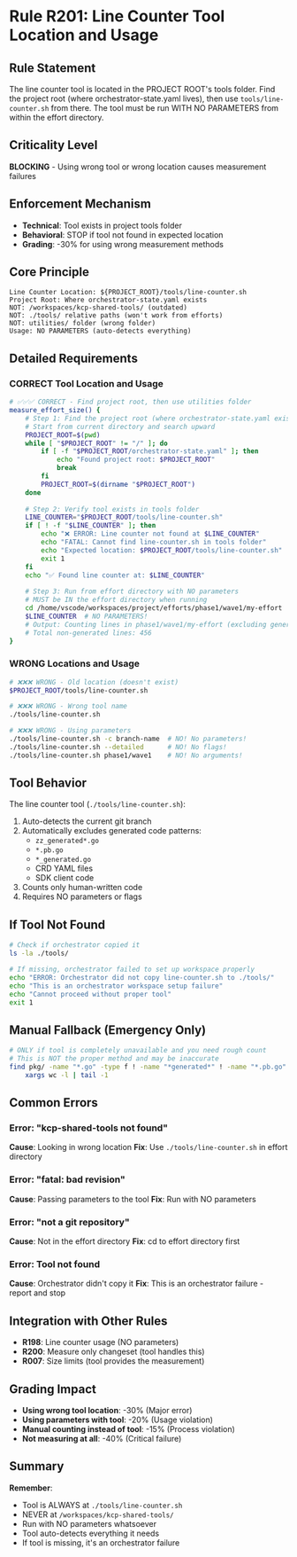 # Rule R201: Line Counter Tool Location and Usage

## Rule Statement
The line counter tool is located in the PROJECT ROOT's tools folder. Find the project root (where orchestrator-state.yaml lives), then use `tools/line-counter.sh` from there. The tool must be run WITH NO PARAMETERS from within the effort directory.

## Criticality Level
**BLOCKING** - Using wrong tool or wrong location causes measurement failures

## Enforcement Mechanism
- **Technical**: Tool exists in project tools folder
- **Behavioral**: STOP if tool not found in expected location
- **Grading**: -30% for using wrong measurement methods

## Core Principle

```
Line Counter Location: ${PROJECT_ROOT}/tools/line-counter.sh
Project Root: Where orchestrator-state.yaml exists
NOT: /workspaces/kcp-shared-tools/ (outdated)
NOT: ./tools/ relative paths (won't work from efforts)
NOT: utilities/ folder (wrong folder)
Usage: NO PARAMETERS (auto-detects everything)
```

## Detailed Requirements

### CORRECT Tool Location and Usage

```bash
# ✅✅✅ CORRECT - Find project root, then use utilities folder
measure_effort_size() {
    # Step 1: Find the project root (where orchestrator-state.yaml exists)
    # Start from current directory and search upward
    PROJECT_ROOT=$(pwd)
    while [ "$PROJECT_ROOT" != "/" ]; do
        if [ -f "$PROJECT_ROOT/orchestrator-state.yaml" ]; then
            echo "Found project root: $PROJECT_ROOT"
            break
        fi
        PROJECT_ROOT=$(dirname "$PROJECT_ROOT")
    done
    
    # Step 2: Verify tool exists in tools folder
    LINE_COUNTER="$PROJECT_ROOT/tools/line-counter.sh"
    if [ ! -f "$LINE_COUNTER" ]; then
        echo "❌ ERROR: Line counter not found at $LINE_COUNTER"
        echo "FATAL: Cannot find line-counter.sh in tools folder"
        echo "Expected location: $PROJECT_ROOT/tools/line-counter.sh"
        exit 1
    fi
    echo "✅ Found line counter at: $LINE_COUNTER"
    
    # Step 3: Run from effort directory with NO parameters
    # MUST be IN the effort directory when running
    cd /home/vscode/workspaces/project/efforts/phase1/wave1/my-effort
    $LINE_COUNTER  # NO PARAMETERS!
    # Output: Counting lines in phase1/wave1/my-effort (excluding generated code)...
    # Total non-generated lines: 456
}
```

### WRONG Locations and Usage

```bash
# ❌❌❌ WRONG - Old location (doesn't exist)
$PROJECT_ROOT/tools/line-counter.sh

# ❌❌❌ WRONG - Wrong tool name
./tools/line-counter.sh

# ❌❌❌ WRONG - Using parameters
./tools/line-counter.sh -c branch-name  # NO! No parameters!
./tools/line-counter.sh --detailed      # NO! No flags!
./tools/line-counter.sh phase1/wave1    # NO! No arguments!
```

## Tool Behavior

The line counter tool (`./tools/line-counter.sh`):
1. Auto-detects the current git branch
2. Automatically excludes generated code patterns:
   - `zz_generated*.go`
   - `*.pb.go`
   - `*_generated.go`
   - CRD YAML files
   - SDK client code
3. Counts only human-written code
4. Requires NO parameters or flags

## If Tool Not Found

```bash
# Check if orchestrator copied it
ls -la ./tools/

# If missing, orchestrator failed to set up workspace properly
echo "ERROR: Orchestrator did not copy line-counter.sh to ./tools/"
echo "This is an orchestrator workspace setup failure"
echo "Cannot proceed without proper tool"
exit 1
```

## Manual Fallback (Emergency Only)

```bash
# ONLY if tool is completely unavailable and you need rough count
# This is NOT the proper method and may be inaccurate
find pkg/ -name "*.go" -type f ! -name "*generated*" ! -name "*.pb.go" | 
    xargs wc -l | tail -1
```

## Common Errors

### Error: "kcp-shared-tools not found"
**Cause**: Looking in wrong location
**Fix**: Use `./tools/line-counter.sh` in effort directory

### Error: "fatal: bad revision"
**Cause**: Passing parameters to the tool
**Fix**: Run with NO parameters

### Error: "not a git repository"
**Cause**: Not in the effort directory
**Fix**: cd to effort directory first

### Error: Tool not found
**Cause**: Orchestrator didn't copy it
**Fix**: This is an orchestrator failure - report and stop

## Integration with Other Rules

- **R198**: Line counter usage (NO parameters)
- **R200**: Measure only changeset (tool handles this)
- **R007**: Size limits (tool provides the measurement)

## Grading Impact

- **Using wrong tool location**: -30% (Major error)
- **Using parameters with tool**: -20% (Usage violation)
- **Manual counting instead of tool**: -15% (Process violation)
- **Not measuring at all**: -40% (Critical failure)

## Summary

**Remember**:
- Tool is ALWAYS at `./tools/line-counter.sh`
- NEVER at `/workspaces/kcp-shared-tools/`
- Run with NO parameters whatsoever
- Tool auto-detects everything it needs
- If tool is missing, it's an orchestrator failure